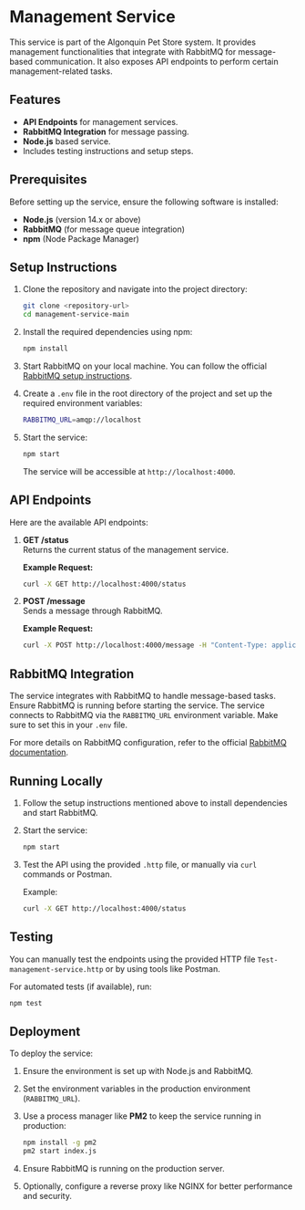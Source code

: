 
# Management Service

This service is part of the Algonquin Pet Store system. It provides management functionalities that integrate with RabbitMQ for message-based communication. It also exposes API endpoints to perform certain management-related tasks.

## Features

- **API Endpoints** for management services.
- **RabbitMQ Integration** for message passing.
- **Node.js** based service.
- Includes testing instructions and setup steps.

## Prerequisites

Before setting up the service, ensure the following software is installed:

- **Node.js** (version 14.x or above)
- **RabbitMQ** (for message queue integration)
- **npm** (Node Package Manager)

## Setup Instructions

1. Clone the repository and navigate into the project directory:

   ```bash
   git clone <repository-url>
   cd management-service-main
   ```

2. Install the required dependencies using npm:

   ```bash
   npm install
   ```

3. Start RabbitMQ on your local machine. You can follow the official [RabbitMQ setup instructions](https://www.rabbitmq.com/download.html).

4. Create a `.env` file in the root directory of the project and set up the required environment variables:

   ```bash
   RABBITMQ_URL=amqp://localhost
   ```

5. Start the service:

   ```bash
   npm start
   ```

   The service will be accessible at `http://localhost:4000`.

## API Endpoints

Here are the available API endpoints:

1. **GET /status**  
   Returns the current status of the management service.

   **Example Request:**

   ```bash
   curl -X GET http://localhost:4000/status
   ```

2. **POST /message**  
   Sends a message through RabbitMQ.

   **Example Request:**

   ```bash
   curl -X POST http://localhost:4000/message -H "Content-Type: application/json" -d '{"message": "Sample message"}'
   ```

## RabbitMQ Integration

The service integrates with RabbitMQ to handle message-based tasks. Ensure RabbitMQ is running before starting the service. The service connects to RabbitMQ via the `RABBITMQ_URL` environment variable. Make sure to set this in your `.env` file.

For more details on RabbitMQ configuration, refer to the official [RabbitMQ documentation](https://www.rabbitmq.com/documentation.html).

## Running Locally

1. Follow the setup instructions mentioned above to install dependencies and start RabbitMQ.
2. Start the service:

   ```bash
   npm start
   ```

3. Test the API using the provided `.http` file, or manually via `curl` commands or Postman.

   Example:

   ```bash
   curl -X GET http://localhost:4000/status
   ```

## Testing

You can manually test the endpoints using the provided HTTP file `Test-management-service.http` or by using tools like Postman.

For automated tests (if available), run:

```bash
npm test
```

## Deployment

To deploy the service:

1. Ensure the environment is set up with Node.js and RabbitMQ.
2. Set the environment variables in the production environment (`RABBITMQ_URL`).
3. Use a process manager like **PM2** to keep the service running in production:

   ```bash
   npm install -g pm2
   pm2 start index.js
   ```

4. Ensure RabbitMQ is running on the production server.

5. Optionally, configure a reverse proxy like NGINX for better performance and security.
